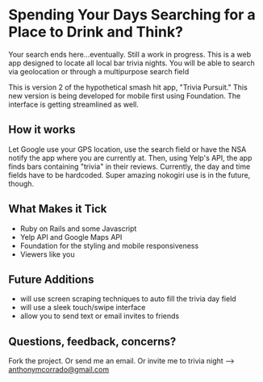 # Spending Your Days Searching for a Place to Drink and Think? 

Your search ends here...eventually. Still a work in progress. This is a web app designed to locate all local bar trivia nights. You will be able to search via geolocation or through a multipurpose search field

This is version 2 of the hypothetical smash hit app, "Trivia Pursuit." This new version is being developed for mobile first using Foundation. The interface is getting streamlined as well.

## How it works

Let Google use your GPS location, use the search field or have the NSA notify the app where you are currently at. Then, using Yelp's API, the app finds bars containing "trivia" in their reviews. Currently, the day and time fields have to be hardcoded. Super amazing nokogiri use is in the future, though.

## What Makes it Tick
* Ruby on Rails and some Javascript
* Yelp API and Google Maps API
* Foundation for the styling and mobile responsiveness
* Viewers like you


## Future Additions

* will use screen scraping techniques to auto fill the trivia day field
* will use a sleek touch/swipe interface
* allow you to send text or email invites to friends

## Questions, feedback, concerns?

Fork the project. Or send me an email. Or invite me to trivia night --> anthonymcorrado@gmail.com
